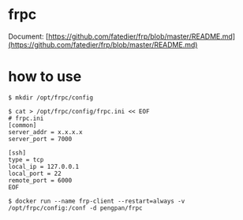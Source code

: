 # frpc
Document: [https://github.com/fatedier/frp/blob/master/README.md](https://github.com/fatedier/frp/blob/master/README.md)

# how to use
```
$ mkdir /opt/frpc/config

$ cat > /opt/frpc/config/frpc.ini << EOF
# frpc.ini
[common]
server_addr = x.x.x.x
server_port = 7000

[ssh]
type = tcp
local_ip = 127.0.0.1
local_port = 22
remote_port = 6000
EOF

$ docker run --name frp-client --restart=always -v /opt/frpc/config:/conf -d pengpan/frpc
```
